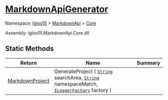 # [MarkdownApiGenerator](./MarkdownApiGenerator.md)

Namespace: [Igloo15]() > [MarkdownApi]() > [Core](./README.md)

Assembly: igloo15.MarkdownApi.Core.dll


## Static Methods

| Return | Name | Summary | 
| --- | --- | --- | 
| [MarkdownProject](./MarkdownItems/MarkdownProject.md) | GenerateProject ( [`String`](https://docs.microsoft.com/en-us/dotnet/api/System.String) searchArea, [`String`](https://docs.microsoft.com/en-us/dotnet/api/System.String) namespaceMatch, [`ILoggerFactory`](./MarkdownApiGenerator.md) factory ) |  | 


